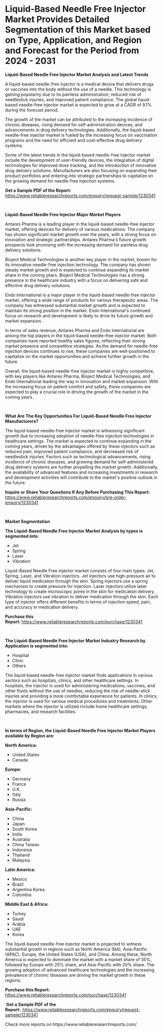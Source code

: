 <p><h1>Liquid-Based Needle Free Injector Market Provides Detailed Segmentation of this Market based on Type, Application, and Region and Forecast for the Period from 2024 - 2031</h1></p><p><strong>Liquid-Based Needle Free Injector Market Analysis and Latest Trends</strong></p>
<p><p>A liquid-based needle-free injector is a medical device that delivers drugs or vaccines into the body without the use of a needle. This technology is gaining popularity due to its painless administration, reduced risk of needlestick injuries, and improved patient compliance. The global liquid-based needle-free injector market is expected to grow at a CAGR of 9.1% during the forecast period.</p><p>The growth of the market can be attributed to the increasing incidence of chronic diseases, rising demand for self-administration devices, and advancements in drug delivery technologies. Additionally, the liquid-based needle-free injector market is fueled by the increasing focus on vaccination programs and the need for efficient and cost-effective drug delivery systems.</p><p>Some of the latest trends in the liquid-based needle-free injector market include the development of user-friendly devices, the integration of digital technologies for improved dose tracking, and the introduction of innovative drug delivery solutions. Manufacturers are also focusing on expanding their product portfolios and entering into strategic partnerships to capitalize on the growing demand for needle-free injection systems.</p></p>
<p><strong>Get a Sample PDF of the Report:&nbsp;</strong> <a href="https://www.reliableresearchreports.com/enquiry/request-sample/1230341">https://www.reliableresearchreports.com/enquiry/request-sample/1230341</a></p>
<p>&nbsp;</p>
<p><strong>Liquid-Based Needle Free Injector Major Market Players</strong></p>
<p><p>Antares Pharma is a leading player in the liquid-based needle-free injector market, offering devices for delivery of various medications. The company has shown significant market growth over the years, with a strong focus on innovation and strategic partnerships. Antares Pharma's future growth prospects look promising with the increasing demand for painless drug delivery solutions.</p><p>Bioject Medical Technologies is another key player in the market, known for its innovative needle-free injection technology. The company has shown steady market growth and is expected to continue expanding its market share in the coming years. Bioject Medical Technologies has a strong presence in the healthcare industry with a focus on delivering safe and effective drug delivery solutions.</p><p>Endo International is a major player in the liquid-based needle-free injector market, offering a wide range of products for various therapeutic areas. The company has witnessed substantial market growth and is expected to maintain its strong position in the market. Endo International's continued focus on research and development is likely to drive its future growth and market expansion.</p><p>In terms of sales revenue, Antares Pharma and Endo International are among the top players in the liquid-based needle-free injector market. Both companies have reported healthy sales figures, reflecting their strong market presence and competitive strategies. As the demand for needle-free injection devices continues to rise, these companies are well-positioned to capitalize on the market opportunities and achieve further growth in the future.</p><p>Overall, the liquid-based needle-free injector market is highly competitive, with key players like Antares Pharma, Bioject Medical Technologies, and Endo International leading the way in innovation and market expansion. With the increasing focus on patient comfort and safety, these companies are expected to play a crucial role in driving the growth of the market in the coming years.</p></p>
<p>&nbsp;</p>
<p><strong>What Are The Key Opportunities For Liquid-Based Needle Free Injector Manufacturers?</strong></p>
<p><p>The liquid-based needle-free injector market is witnessing significant growth due to increasing adoption of needle-free injection technologies in healthcare settings. The market is expected to continue expanding in the coming years, driven by the advantages offered by these injectors such as reduced pain, improved patient compliance, and decreased risk of needlestick injuries. Factors such as technological advancements, rising incidence of chronic diseases, and growing demand for self-administered drug delivery systems are further propelling the market growth. Additionally, the availability of advanced features and increasing investments in research and development activities will contribute to the market's positive outlook in the future.</p></p>
<p><strong>Inquire or Share Your Questions If Any Before Purchasing This Report:</strong> <a href="https://www.reliableresearchreports.com/enquiry/pre-order-enquiry/1230341">https://www.reliableresearchreports.com/enquiry/pre-order-enquiry/1230341</a></p>
<p>&nbsp;</p>
<p><strong>Market Segmentation</strong></p>
<p><strong>The Liquid-Based Needle Free Injector Market Analysis by types is segmented into:</strong></p>
<p><ul><li>Jet</li><li>Spring</li><li>Laser</li><li>Vibration</li></ul></p>
<p><p>Liquid-Based Needle Free Injector market consists of four main types: Jet, Spring, Laser, and Vibration injectors. Jet injectors use high-pressure air to deliver liquid medication through the skin. Spring injectors use a spring mechanism to create pressure for injection. Laser injectors utilize laser technology to create microscopic pores in the skin for medication delivery. Vibration injectors use vibration to deliver medication through the skin. Each type of injector offers different benefits in terms of injection speed, pain, and accuracy in medication delivery.</p></p>
<p><strong>Purchase this Report:&nbsp;</strong><a href="https://www.reliableresearchreports.com/purchase/1230341">https://www.reliableresearchreports.com/purchase/1230341</a></p>
<p>&nbsp;</p>
<p><strong>The Liquid-Based Needle Free Injector Market Industry Research by Application is segmented into:</strong></p>
<p><ul><li>Hospital</li><li>Clinic</li><li>Others</li></ul></p>
<p><p>The liquid-based needle-free injector market finds applications in various sectors such as hospitals, clinics, and other healthcare settings. In hospitals, the injector is used for administering medications, vaccines, and other fluids without the use of needles, reducing the risk of needle-stick injuries and providing a more comfortable experience for patients. In clinics, the injector is used for various medical procedures and treatments. Other markets where the injector is utilized include home healthcare settings, pharmacies, and research facilities.</p></p>
<p>&nbsp;</p>
<p><strong>In terms of Region, the Liquid-Based Needle Free Injector Market Players available by Region are:</strong></p>
<p>
    <p> <strong> North America: </strong>
        <ul>
            <li>United States</li>
            <li>Canada</li>
        </ul>
        </p> 
    <p> <strong> Europe: </strong>
        <ul>
            <li>Germany</li>
            <li>France</li>
            <li>U.K.</li>
            <li>Italy</li>
            <li>Russia</li>
        </ul>
        </p> 
    <p> <strong> Asia-Pacific: </strong>
        <ul>
            <li>China</li>
            <li>Japan</li>
            <li>South Korea</li>
            <li>India</li>
            <li>Australia</li>
            <li>China Taiwan</li>
            <li>Indonesia</li>
            <li>Thailand</li>
            <li>Malaysia</li>
        </ul>
        </p> 
    <p> <strong> Latin America: </strong>
        <ul>
            <li>Mexico</li>
            <li>Brazil</li>
            <li>Argentina Korea</li>
            <li>Colombia</li>
        </ul>
        </p> 
    <p> <strong> Middle East & Africa: </strong>
        <ul>
            <li>Turkey</li>
            <li>Saudi</li>
            <li>Arabia</li>
            <li>UAE</li>
            <li>Korea</li>
        </ul>
    </p>
    </p>
<p><p>The liquid-based needle-free injector market is projected to witness substantial growth in regions such as North America (NA), Asia-Pacific (APAC), Europe, the United States (USA), and China. Among these, North America is expected to dominate the market with a market share of 35%, followed by Europe with 25% share, and Asia-Pacific with 20% share. The growing adoption of advanced healthcare technologies and the increasing prevalence of chronic diseases are driving the market growth in these regions.</p></p>
<p><strong>Purchase this Report: </strong><a href="https://www.reliableresearchreports.com/purchase/1230341">https://www.reliableresearchreports.com/purchase/1230341</a></p>
<p>&nbsp;<strong>Get a Sample PDF of the Report:&nbsp;&nbsp;</strong><a href="https://www.reliableresearchreports.com/enquiry/request-sample/1230341">https://www.reliableresearchreports.com/enquiry/request-sample/1230341</a></p>
<p><strong></strong></p>
<p>Check more reports on https://www.reliableresearchreports.com/</p>